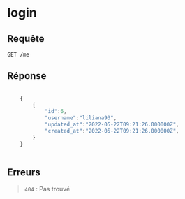 # login

## Requête

`GET /me`


## Réponse

```javascript
    
    {
        { 
            "id":6,
            "username":"liliana93",
            "updated_at":"2022-05-22T09:21:26.000000Z",
            "created_at":"2022-05-22T09:21:26.000000Z",
        }
    }
    
```

## Erreurs

> `404` : Pas trouvé

